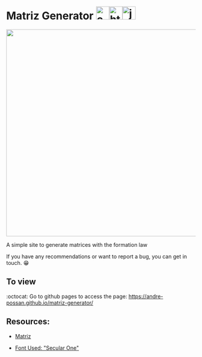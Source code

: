 # Matriz Generator <img aling="center" alt="css" height="35" width="35" src="https://cdn.jsdelivr.net/gh/devicons/devicon/icons/css3/css3-plain.svg"><img aling="center" alt="html" height="35" width="35" src="https://cdn.jsdelivr.net/gh/devicons/devicon/icons/html5/html5-plain.svg"><img aling="center" alt="js" height="35" width="35" src="https://cdn.jsdelivr.net/gh/devicons/devicon/icons/javascript/javascript-plain.svg">

<img width="550px" src="https://user-images.githubusercontent.com/85946447/182680519-2f9958b4-324f-42f9-a56a-213278651acd.png">

A simple site to generate matrices with the formation law

If you have any recommendations or want to report a bug, you can get in touch.  :grin:

## To view

:octocat: Go to github pages to access the page: <a href="https://andre-possan.github.io/matriz-generator/" target="_blank">https://andre-possan.github.io/matriz-generator/</a>

## Resources:

- <a href="https://pt.wikipedia.org/wiki/Matriz_(matem%C3%A1tica)" target="_blank">Matriz</a>

- <a href="https://fonts.google.com/specimen/Secular+One?query=secular+one" target="_blank">Font Used: "Secular One"</a>
